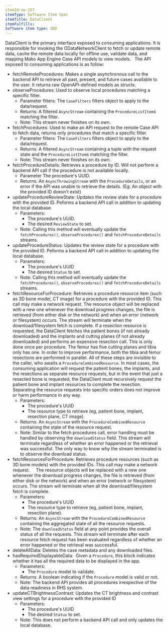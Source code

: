 ```yaml
---
itemId:sw-257
itemType: Software Item Spec
itemTitle: DataClient
itemFulfills: 
Software item type: SDD
---
```

DataClient is the primary interface exposed to consuming applications. It is responsible for invoking the ODataNetworkClient to fetch or update remote data, cache the remote data locally for offline use, validate data, and mapping Mako App Engine Case API models to view models.
 
The API exposed to consuming applications is as follow:
* fetchRemoteProcedures: Makes a single asynchronous call to the backend API to retrieve all past, present, and future cases available to the user. It returns raw OpenAPI-defined models as structs.
* observeProcedures: Used to observe local procedures matching a specific filter. 
	* Parameter filters: The ``CaseFilters`` filters object to apply to the data/request.
	* Returns: A filtered `AsyncStream` containing the `ProcedureListItem`s matching the filter.
	* Note: This stream never finishes on its own.
* fetchProcedures: Used to make an API request to the remote Case API to fetch data, returns only procedures that match a specific filter.
	* Parameter filters: The ``CaseFilters`` filters object to apply to the data/request.
	* Returns: A filtered `AsyncStream` containing a tuple with the request state and the `ProcedureListItem`s matching the filter.
	* Note: This stream never finishes on its own.
* fetchProcedureDetails: Retrieves a procedure by ID. Will not perform a backend API call if the procedure is not available locally.
	* Parameter The procedure's UUID.
	* Returns: An ``AsyncThrowingStream`` with the ``ProcedureDetails``, or an error if the API was unable to retrieve the details. (Eg: An object with the provided ID doesn't exist)
* updateProcedureReviewState: Updates the review state for a procedure with the provided ID. Peforms a backend API call in addition to updating the local database.
	* Parameters:
 		* The procedure's UUID.
		* The desired ``ReviewState`` to set.
	* Note: Calling this method will eventually update the ``fetchProcedures()``, ``observeProcedures()`` and ``fetchProcedureDetails`` streams.
* updateProcedureStatus: Updates the review state for a procedure with the provided ID. Peforms a backend API call in addition to updating the local database.
	* Parameters:
 		* The procedure's UUID
 	    * The desired ``Status`` to set.
	* Note: Calling this method will eventually update the ``fetchProcedures()``, ``observeProcedures()`` and ``fetchProcedureDetails`` streams.
* fetchResourceForProcedure: Retrieves a procedure resource item (such as 3D bone model, CT image) for a procedure with the provided ID. This call may make a network request. 
	The resource object will be replaced with a new one whenever the download progress changes, the file is retrieved (from either disk or the network) and when an error (network or filesystem) occurs. The stream will terminate when the download/filesystem fetch is complete.
	If a resection resource is requested, the DataClient fetches the patient bones (if not already downloaded) and the implants and cutting planes (if not already downloaded) and performs an expensive resection call. This is only done once per procedure. The femur has five cutting planes and tibia only has one. In order to improve performance, both the tibia and femur resections are performed in parallel. All of these steps are invisible to the caller, who awaits a ``ProcedureCombinedResource``. In most cases, the consuming application will request the patient bones, the implants, and the resections as separate resource requests, but in the event that just a resected bone is requested, the DataClient must recursively request the patient bone and implant resources to complete the resection. Separating the resource requests into specific orders does not improve or harm performance in any way.
	* Parameters:
 		* The procedure's UUID
 	   	* The resource type to retrieve (eg, patient bone, implant, resection plane, CT image).
 	* Returns: An ``AsyncStream`` with the ``ProcedureCombinedResource`` containing the state of the resource request.
	* Note: Similar to the fetch procedures call, error handling must be handled by observing the ``downloadStatus`` field. This stream will terminate regardless of whether an error happened or the retrieval was successful. The only way to know why the stream terminated is to observe the download status.
* fetchResourcesForProcedure: Retrieves procedure resources (such as 3D bone models) with the provided IDs. This call may make a network request.     The resource objects will be replaced with a new one whenever the download progress changes, the file is retrieved (from either disk or the network) and when an error (network or filesystem) occurs. The stream will terminate when all the download/filesystem fetch is complete.
	* Parameters:
		* The procedure's UUID
		* The resource type to retrieve (eg, patient bone, implant, resection plane).
	* Returns: An ``AsyncStream`` with the ``ProcedureCombinedResource`` containing the aggregated state of all the resource requests.
	* Note: The ``downloadStatus`` field at any point provides the overall status of all the requests. This stream will terminate after each resource fetch request has been evaluated regardless of whether an error happened or the retrieval was successful.
* deleteAllData: Deletes the case metadata and any downloaded files.
* hasRequiredDisplayableData:  Given a `Procedure`, this block indicates whether it has all the required data to be displayed in the app.
	* Parameters:
		* The ``Procedure`` model to validate.
 	* Returns: A boolean indicating if the ``Procedure`` model is valid or not.
	* Note: The backend API provides all procedures irrespective of the data readiness in RHS system.
* updateCTBrightnessContrast: Updates the CT brightness and contrast view settings for a procedure with the provided ID
	* Parameters:
 		* The procedure's UUID
 	   	* The desired ``Status`` to set.
	* Note: This does not perform a backend API call and only updates the local database.